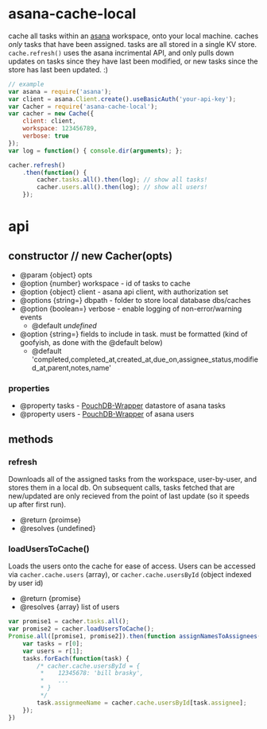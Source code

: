 # asana-cache-local
cache all tasks within an [asana](http://asana.com/) workspace, onto your local machine.  caches _only_ tasks that have been assigned.  tasks are all stored in a single KV store. `cache.refresh()` uses the asana incrimental API, and only pulls down updates on tasks since they have last been modified, or new tasks since the store has last been updated. :)

```js
// example
var asana = require('asana');
var client = asana.Client.create().useBasicAuth('your-api-key');
var Cacher = require('asana-cache-local');
var cacher = new Cache({
    client: client,
    workspace: 123456789,
    verbose: true
});
var log = function() { console.dir(arguments); };

cacher.refresh()
    .then(function() {
        cacher.tasks.all().then(log); // show all tasks!
        cacher.users.all().then(log); // show all users!
    });
```

# api

## constructor // new Cacher(opts)
- @param {object} opts
- @option {number} workspace - id of tasks to cache
- @option {object} client - asana api client, with authorization set
- @options {string=} dbpath - folder to store local database dbs/caches
- @option {boolean=} verbose - enable logging of non-error/warning events
    - @default _undefined_
- @option {string=} fields to include in task. must be formatted (kind of goofyish, as done with the @default below)
    - @default 'completed,completed_at,created_at,due_on,assignee_status,modified_at,parent,notes,name'

### properties
- @property tasks - [PouchDB-Wrapper](https://github.com/cdaringe/pouchdb-wrapper) datastore of asana tasks
- @property users - [PouchDB-Wrapper](https://github.com/cdaringe/pouchdb-wrapper)  of asana users

## methods

### refresh
Downloads all of the assigned tasks from the workspace, user-by-user, and stores them in a local db.  On subsequent calls, tasks fetched that are new/updated are only recieved from the point of last update (so it speeds up after first run).
- @return {proimse}
- @resolves {undefined}

### loadUsersToCache()
Loads the users onto the cache for ease of access.  Users can be accessed via `cacher.cache.users` (array), or `cacher.cache.usersById` (object indexed by user id)
- @return {promise}
- @resolves {array} list of users
```js
var promise1 = cacher.tasks.all();
var promise2 = cacher.loadUsersToCache();
Promise.all([promise1, promise2]).then(function assignNamesToAssignees(r) {
    var tasks = r[0];
    var users = r[1];
    tasks.forEach(function(task) {
        /* cacher.cache.usersById = {
         *    12345678: 'bill brasky',
         *    ...
         * }
         */
        task.assignmeeName = cacher.cache.usersById[task.assignee];
    });
})
```
